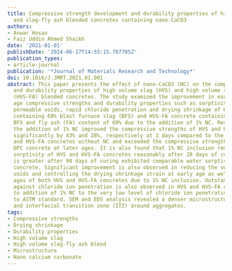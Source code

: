 ```yaml
---
title: Compressive strength development and durability properties of high volume slag
  and slag-fly ash blended concretes containing nano-CaCO3
authors:
- Anwar Hosan
- Faiz Uddin Ahmed Shaikh
date: '2021-01-01'
publishDate: '2024-06-17T14:55:15.707705Z'
publication_types:
- article-journal
publication: '*Journal of Materials Research and Technology*'
doi: 10.1016/J.JMRT.2021.01.001
abstract: This paper presents the effect of nano-CaCO3 (NC) on the compressive strengths
  and durability properties of high volume slag (HVS) and high volume slag-fly ash
  (HVS-FA) blended concretes. The study examined the improvement in early and later
  age compressive strengths and durability properties such as sorptivity, volume of
  permeable voids, rapid chloride penetration and drying shrinkage of HVS concrete
  containing 69% blast furnace slag (BFS) and HVS-FA concrete containing combined
  BFS and fly ash (FA) content of 69% due to the addition of 1% NC. Results show that
  the addition of 1% NC improved the compressive strengths of HVS and HVS-FA concretes
  significantly by 43% and 28%, respectively at 3 days compared to the control HVS
  and HVS-FA concretes without NC and exceeded the compressive strengths of control
  OPC concrete at later ages. It is also found that 1% NC inclusion reduced the water
  sorptivity of HVS and HVS-FA concretes reasonably after 28 days of curing and reduction
  is greater after 90 days of curing exhibited comparable water sorptivity to OPC
  concrete. Significant improvement is also observed in reducing the volume of permeable
  voids and controlling the drying shrinkage strain at early age as well as later
  ages of both HVS and HVS-FA concretes due to 1% NC inclusion. Outstanding resistance
  against chloride ion penetration is also observed in HVS and HVS-FA concretes due
  to addition of 1% NC to the very low level of chloride ion penetration according
  to ASTM standard. SEM and EDS analysis revealed a denser microstructure of paste
  and interfacial transition zone (ITZ) around aggregates.
tags:
- Compressive strengths
- Drying shrinkage
- Durability properties
- High volume slag
- High volume slag-fly ash blend
- Microstructure
- Nano calcium carbonate
---
```

